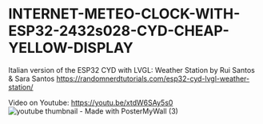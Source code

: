 # INTERNET-METEO-CLOCK-WITH-ESP32-2432s028-CYD-CHEAP-YELLOW-DISPLAY

Italian version of the ESP32 CYD with LVGL: Weather Station by Rui Santos & Sara Santos
https://randomnerdtutorials.com/esp32-cyd-lvgl-weather-station/

Video on Youtube: https://youtu.be/xtdW6SAy5s0
![youtube thumbnail - Made with PosterMyWall (3)](https://github.com/user-attachments/assets/d545b486-55cd-417c-b132-10b13ac20250)
